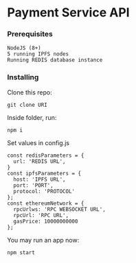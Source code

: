 # Payment Service API

### Prerequisites

```
NodeJS (8+)
5 running IPFS nodes
Running REDIS database instance
```

### Installing


Clone this repo:

```
git clone URI
```

Inside folder, run:

```
npm i
```

Set values in config.js

```
const redisParameters = {
  url: 'REDIS URL',
}
const ipfsParameters = {
  host: 'IPFS URL',
  port: 'PORT',
  protocol: 'PROTOCOL'
};
const ethereumNetwork = {
  rpcUrlws: 'RPC WEBSOCKET URL',
  rpcUrl: 'RPC URL',
  gasPrice: 10000000000
};
```

You may run an app now:

```
npm start
```